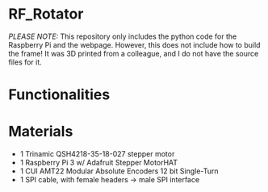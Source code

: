 # RF_Rotator
*PLEASE NOTE:* This repository only includes the python code for the Raspberry Pi and the webpage. However, this does not include how to build the frame! It was 3D printed from a colleague, and I do not have the source files for it.

# Functionalities

# Materials
- 1 Trinamic QSH4218-35-18-027 stepper motor
- 1 Raspberry Pi 3 w/ Adafruit Stepper MotorHAT
- 1 CUI AMT22 Modular Absolute Encoders 12 bit Single-Turn
- 1 SPI cable, with female headers -> male SPI interface


